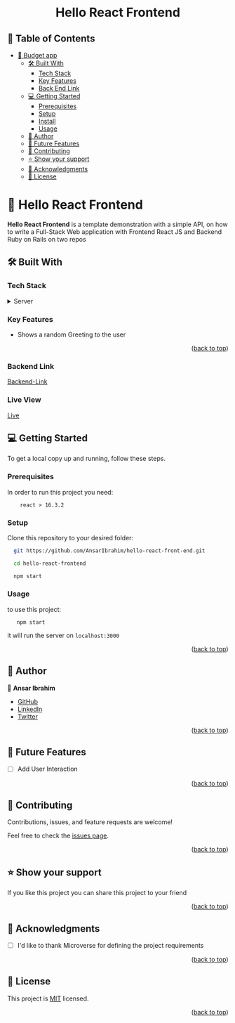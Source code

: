 <a name="readme-top"></a>

<div align="center">
    <br/>

# Hello React Frontend

</div>
<!-- TABLE OF CONTENTS -->

## 📗 Table of Contents

- [📖 Budget app ](#-blog-app-)
  - [🛠 Built With ](#-built-with-)
    - [Tech Stack ](#tech-stack-)
    - [Key Features ](#key-features-)
    - [Back End Link ](#-backend-)
  - [💻 Getting Started ](#-getting-started-)
    - [Prerequisites](#prerequisites)
    - [Setup](#setup)
    - [Install](#install)
    - [Usage](#usage)
  - [👥 Author ](#-author-)
  - [🔭 Future Features ](#-future-features-)
  - [🤝 Contributing ](#-contributing-)
  - [⭐️ Show your support ](#️-show-your-support-)
  - [🙏 Acknowledgments ](#-acknowledgments-)
  - [📝 License ](#-license-)

<!-- PROJECT DESCRIPTION -->

# 📖 Hello React Frontend <a name="about-project"></a>

**Hello React Frontend** is a template demonstration with a simple API, on how to write a Full-Stack Web application with Frontend React JS and Backend Ruby on Rails on two repos

## 🛠 Built With <a name="built-with"></a>

### Tech Stack <a name="tech-stack"></a>

<details>
  <summary>Server</summary>
    <li><a href="https://www.ruby-lang.org/en/">React</a></li>
    <li><a href="https://rubyonrails.org/">JavaScript</a></li>
</details>

<!-- Features -->

### Key Features <a name="key-features"></a>

- Shows a random Greeting to the user
<p align="right">(<a href="#readme-top">back to top</a>)</p>


### Backend Link <a name="backend"></a> 
[Backend-Link](https://github.com/AnsarIbrahim/hello-rails-back-end)

### Live View
[Live](https://react-frontend-01.netlify.app/)

<!-- GETTING STARTED -->

## 💻 Getting Started <a name="getting-started"></a>

To get a local copy up and running, follow these steps.

### Prerequisites

In order to run this project you need:

```
    react > 16.3.2
```

### Setup

Clone this repository to your desired folder:

```bash
  git https://github.com/AnsarIbrahim/hello-react-front-end.git

  cd hello-react-frontend

  npm start
```

### Usage

to use this project:

```
   npm start
```

it will run the server on ```localhost:3000```


<p align="right">(<a href="#readme-top">back to top</a>)</p>


## 👥 Author <a name="author"></a>

👤 **Ansar Ibrahim**

- [GitHub](https://github.com/AnsarIbrahim)
- [LinkedIn](https://linkedin.com/in/ansar-ibrahim/)
- [Twitter](https://twitter.com/ansaradheeb)

<p align="right">(<a href="#readme-top">back to top</a>)</p>

<!-- FUTURE FEATURES -->

## 🔭 Future Features <a name="future-features"></a>

- [ ] Add User Interaction



<p align="right">(<a href="#readme-top">back to top</a>)</p>

<!-- CONTRIBUTING -->

## 🤝 Contributing <a name="contributing"></a>

Contributions, issues, and feature requests are welcome!

Feel free to check the [issues page](https://github.com/AnsarIbrahim/hello-react-front-end/issues).

<p align="right">(<a href="#readme-top">back to top</a>)</p>

<!-- SUPPORT -->

## ⭐️ Show your support <a name="support"></a>

If you like this project you can share this project to your friend

<p align="right">(<a href="#readme-top">back to top</a>)</p>

<!-- ACKNOWLEDGEMENTS -->

## 🙏 Acknowledgments <a name="acknowledgements"></a>
- [ ] I'd like to thank Microverse for defining the project requirements

<p align="right">(<a href="#readme-top">back to top</a>)</p>

<!-- LICENSE -->

## 📝 License <a name="license"></a>

This project is [MIT](./LICENSE) licensed.

<p align="right">(<a href="#readme-top">back to top</a>)</p>
